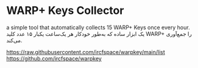 # WARP+ Keys Collector

a simple tool that automatically collects 15 WARP+ Keys once every hour.<br>
یک ابزار ساده که به‌طور خودکار هر یک‌ساعت یکبار ۱۵ عدد کلید WARP+ را جمع‌آوری می‌کند.


https://raw.githubusercontent.com/ircfspace/warpkey/main/list<br>
https://github.com/ircfspace/warpkey
